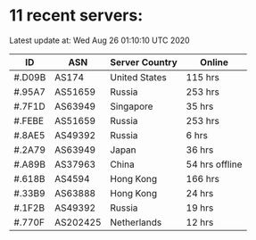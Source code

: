 # 11 recent servers:

Latest update at: Wed Aug 26 01:10:10 UTC 2020

| ID | ASN | Server Country | Online |
| -- | --- | -------------- | ------ |
| #.D09B | AS174 | United States | 115 hrs |
| #.95A7 | AS51659 | Russia | 253 hrs |
| #.7F1D | AS63949 | Singapore | 35 hrs |
| #.FEBE | AS51659 | Russia | 253 hrs |
| #.8AE5 | AS49392 | Russia | 6 hrs |
| #.2A79 | AS63949 | Japan | 36 hrs |
| #.A89B | AS37963 | China | 54 hrs offline |
| #.618B | AS4594 | Hong Kong | 166 hrs |
| #.33B9 | AS63888 | Hong Kong | 24 hrs |
| #.1F2B | AS49392 | Russia | 19 hrs |
| #.770F | AS202425 | Netherlands | 12 hrs |

